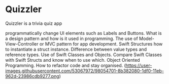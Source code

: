# Quizzler

Quizzler is a  trivia quiz app

programmatically change UI elements such as Labels and Buttons.
What is a design pattern and how is it used in programming.
The use of Model-View-Controller or MVC pattern for app development.
Swift Structures how to instantiate a struct instance.
Difference between value types and reference types.
Use of Swift Classes and Objects.
Compare Swift Classes with Swift Structs and know when to use which.
Object Oriented Programming.
How to refactor code and stay organised.
(https://user-images.githubusercontent.com/53067972/98054701-8b382080-1df0-11eb-962d-23986cdb9277.png)
